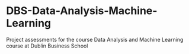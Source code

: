 # DBS-Data-Analysis-Machine-Learning
Project assessments for the course Data Analysis and Machine Learning course at Dublin Business School
